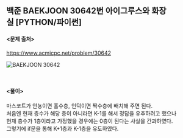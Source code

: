 ## 백준 BAEKJOON 30642번 아이그루스와 화장실 [PYTHON/파이썬]

#### <문제 출처><br>
https://www.acmicpc.net/problem/30642

![BAEKJOON 30642](https://blog.kakaocdn.net/dn/qk5Tc/btsAUH4M2Iy/JFV3gPmbAh6rkT2kslY5g0/img.png)

<br>

#### <풀이><br>

마스코트가 안뇽이면 홀수층, 인덕이면 짝수층에 배치해 주면 된다.  
처음엔 현재 층수가 해당 층이 아니라면 K-1를 해서 정답을 유추하려고 했으나  
현재 층수가 1층이라고 가정했을 경우에는 0층이 된다는 사실을 간과하였다.  
그렇기에 if문을 통해 K+1층과 K-1층을 유도하였다.
